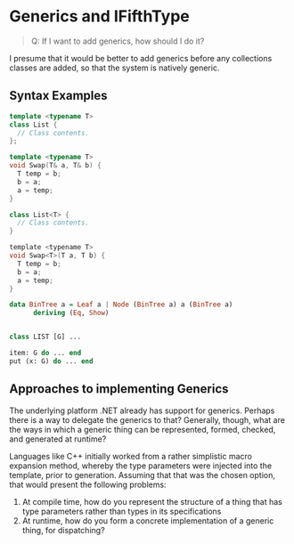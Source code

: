 # Generics and IFifthType

> Q: If I want to add generics, how should I do it?

I presume that it would be better to add generics before any collections classes are added, so that the system is natively generic.

## Syntax Examples

```cpp
template <typename T>
class List {
  // Class contents.
};

template <typename T>
void Swap(T& a, T& b) {
  T temp = b;
  b = a;
  a = temp;
}
```

```csharp
class List<T> {
  // Class contents.
}

template <typename T>
void Swap<T>(T a, T b) {
  T temp = b;
  b = a;
  a = temp;
}
```

```haskell
data BinTree a = Leaf a | Node (BinTree a) a (BinTree a)
      deriving (Eq, Show)
```

```eiffel

class LIST [G] ...

item: G do ... end
put (x: G) do ... end
```

## Approaches to implementing Generics

The underlying platform .NET already has support for generics.  Perhaps there is a way to delegate the generics to that?
Generally, though, what are the ways in which a generic thing can be represented, formed, checked, and generated at runtime?

Languages like C++ initially worked from a rather simplistic macro expansion method, whereby the type parameters were injected into the template, prior to generation.  Assuming that that was the chosen option, that would present the following problems:

1. At compile time, how do you represent the structure of a thing that has type parameters rather than types in its specifications
2. At runtime, how do you form a concrete implementation of a generic thing, for dispatching?
